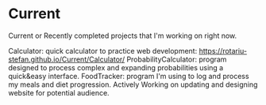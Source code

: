 # Current
Current or Recently completed projects that I'm working on right now.

Calculator: quick calculator to practice web development: https://rotariu-stefan.github.io/Current/Calculator/
ProbabilityCalculator: program designed to process complex and expanding probabilities using a quick&easy interface.
FoodTracker: program I'm using to log and process my meals and diet progression. Actively Working on updating and designing website for potential audience.
